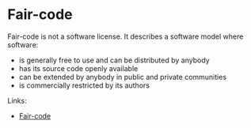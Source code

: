 # Fair-code

Fair-code is not a software license. It describes a software model where software:

- is generally free to use and can be distributed by anybody
- has its source code openly available
- can be extended by anybody in public and private communities
- is commercially restricted by its authors

Links:

- [Fair-code](https://faircode.io)
